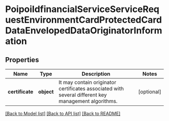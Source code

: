 # PoipoiIdfinancialServiceServiceRequestEnvironmentCardProtectedCardDataEnvelopedDataOriginatorInformation

## Properties
Name | Type | Description | Notes
------------ | ------------- | ------------- | -------------
**certificate** | **object** | It may contain originator certificates associated with several different key management algorithms. | [optional] 

[[Back to Model list]](../README.md#documentation-for-models) [[Back to API list]](../README.md#documentation-for-api-endpoints) [[Back to README]](../README.md)

